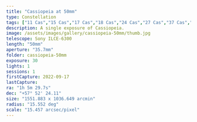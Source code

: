 ```yaml
---
title: "Cassiopeia at 50mm"
type: Constellation
tags: ["11 Cas","15 Cas","17 Cas","18 Cas","24 Cas","27 Cas","37 Cas","45 Cas","Ksora (δ Cas)","NGC281","Shedir (α Cas)","The constellation Cassiopeia (Cas)","The star Achird (η Cas)","The star Caph (β Cas)","The star Fulu (ζ Cas)","The star Navi (γ Cas)","The star Nembus (51 And)","The star Ruchbah","The star Segin (ε Cas)","The star Shedar","The star κ Cas","The star φ Per","υ Per"]
description: A single exposure of Cassiopeia.
image: /assets/images/gallery/cassiopeia-50mm/thumb.jpg
telescope: Sony ILCE-6300
length: "50mm"
aperture: "35.7mm"
folder: cassiopeia-50mm
exposure: 30
lights: 1
sessions: 1 
firstCapture: 2022-09-17 
lastCapture:
ra: "1h 5m 29.7s"
dec: "+57° 52' 24.11"
size: "1551.883 x 1036.649 arcmin"
radius: "15.552 deg"
scale: "15.457 arcsec/pixel"
---
```

